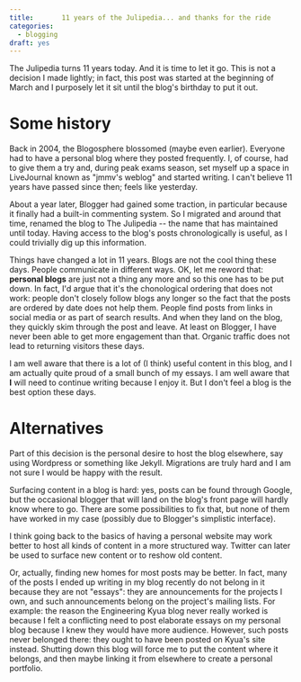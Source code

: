 ```yaml
---
title:       11 years of the Julipedia... and thanks for the ride
categories:
  - blogging
draft: yes
---
```


The Julipedia turns 11 years today. And it is time to let it go. This is not a decision I made lightly; in fact, this post was started at the beginning of March and I purposely let it sit until the blog's birthday to put it out.

# Some history

Back in 2004, the Blogosphere blossomed (maybe even earlier). Everyone had to have a personal blog where they posted frequently. I, of course, had to give them a try and, during peak exams season, set myself up a space in LiveJournal known as "jmmv's weblog" and started writing. I can't believe 11 years have passed since then; feels like yesterday.

About a year later, Blogger had gained some traction, in particular because it finally had a built-in commenting system. So I migrated and around that time, renamed the blog to The Julipedia -- the name that has maintained until today. Having access to the blog's posts chronologically is useful, as I could trivially dig up this information.

Things have changed a lot in 11 years. Blogs are not the cool thing these days. People communicate in different ways. OK, let me reword that: **personal blogs** are just not a thing any more and so this one has to be put down. In fact, I'd argue that it's the chonological ordering that does not work: people don't closely follow blogs any longer so the fact that the posts are ordered by date does not help them. People find posts from links in social media or as part of search results. And when they land on the blog, they quickly skim through the post and leave. At least on Blogger, I have never been able to get more engagement than that. Organic traffic does not lead to returning visitors these days.

I am well aware that there is a lot of (I think) useful content in this blog, and I am actually quite proud of a small bunch of my essays. I am well aware that **I** will need to continue writing because I enjoy it. But I don't feel a blog is the best option these days.

# Alternatives

Part of this decision is the personal desire to host the blog elsewhere, say using Wordpress or something like Jekyll. Migrations are truly hard and I am not sure I would be happy with the result.

Surfacing content in a blog is hard: yes, posts can be found through Google, but the occasional blogger that will land on the blog's front page will hardly know where to go. There are some possibilities to fix that, but none of them have worked in my case (possibly due to Blogger's simplistic interface).

I think going back to the basics of having a personal website may work better to host all kinds of content in a more structured way. Twitter can later be used to surface new content or to reshow old content.

Or, actually, finding new homes for most posts may be better. In fact, many of the posts I ended up writing in my blog recently do not belong in it because they are not "essays": they are announcements for the projects I own, and such announcements belong on the project's mailing lists. For example: the reason the Engineering Kyua blog never really worked is because I felt a conflicting need to post elaborate essays on my personal blog because I knew they would have more audience. However, such posts never belonged there: they ought to have been posted on Kyua's site instead. Shutting down this blog will force me to put the content where it belongs, and then maybe linking it from elsewhere to create a personal portfolio.
